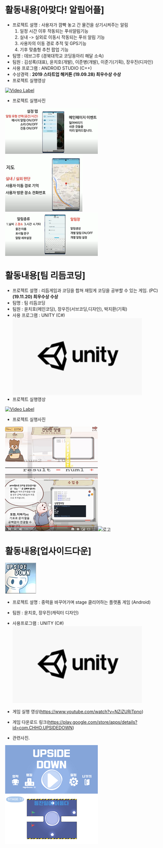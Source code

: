 # 활동내용[아맞다! 알림어플]
 * 프로젝트 설명 : 사용자가 깜빡 놓고 간 물건을 상기시켜주는 알림  
      1) 일정 시간 이후 작동되는 푸쉬알림기능  
      2) 실내 -> 실외로 이동시 작동되는 푸쉬 알림 기능  
      3) 사용자의 이동 경로 추적 및 GPS기능  
      4) 기후 맞춤형 추천 팝업 기능 
 * 팀명 : 데브그루 (경북대학교 코딩동아리 해달 소속)
 * 팀원 : 김성록(대표), 윤치호(개발), 이준병(개발),  이준기(기획), 장우진(디자인)
 * 사용 프로그램 : ANDROID STUDIO (C++)
 * 수상경력 : **2019 스타트업 해커톤 (19.09.28) 최우수상 수상** 
 * 프로젝트 실행영상
 
 [![Video Label](http://img.youtube.com/vi/vB9AT9OazP4/0.jpg)](https://www.youtube.com/watch?v=vB9AT9OazP4)
 * 프로젝트 실행사진
 
 ![로고](Readme/am1.PNG)![로고](Readme/am2.PNG)![로고](Readme/am3.PNG)

# 활동내용[팀 리듬코딩]
 * 프로젝트 설명 : 리듬게임과 코딩을 합쳐 재밌게 코딩을 공부할 수 있는 게임. (PC)  
 **(19.11.20) 최우수상 수상** 
 * 팀명 : 팀 리듬코딩
 * 팀원 : 윤치호(메인코딩), 장우진(서브코딩,디자인), 박지환(기획)
 * 사용 프로그램 : UNITY (C#)
 ![로고](Readme/Unity.PNG)
 * 프로젝트 실행영상
 
 [![Video Label](http://img.youtube.com/vi/sYgiWUvvGiQ/0.jpg)](https://www.youtube.com/watch?v=sYgiWUvvGiQ)
 * 프로젝트 실행사진
 
 ![로고](Readme/rc1.PNG)![로고](Readme/rc2.PNG)![로고](Readme/rc3.PNG)
 
 
# 활동내용[업사이드다운]

![로고](Readme/ud1.png)
 * 프로젝트 설명 : 중력을 바꾸어가며 stage 클리어하는 플랫폼 게임 (Android)
 * 팀원 : 윤치호, 장우진(캐릭터 디자인)
 * 사용프로그램 : UNITY (C#)
 ![로고](Readme/Unity.PNG)
 
 * 게임 실행 영상(https://www.youtube.com/watch?v=NZiZURiTpno)
 * 게임 다운로드 링크(https://play.google.com/store/apps/details?id=com.CHHO.UPSIDEDOWN)
 * 관련사진.
 
 ![로고](Readme/ud2.PNG)![로고](Readme/ud3.PNG)
 
